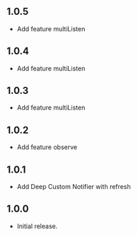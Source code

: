 ## 1.0.5

* Add feature multiListen

## 1.0.4

* Add feature multiListen

## 1.0.3

* Add feature multiListen

## 1.0.2

* Add feature observe

## 1.0.1

* Add Deep Custom Notifier with refresh

## 1.0.0

* Initial release.
